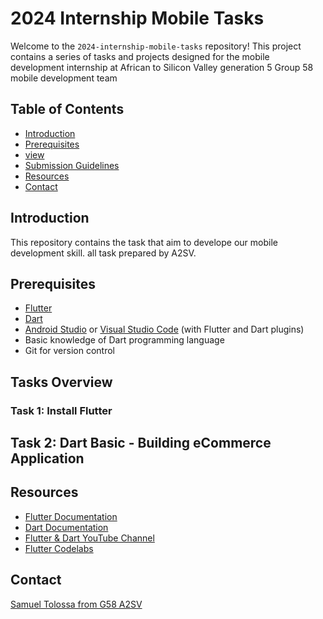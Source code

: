 
# 2024 Internship Mobile Tasks

Welcome to the `2024-internship-mobile-tasks` repository! This project contains a series of tasks and projects designed for the mobile development internship at African to Silicon Valley generation 5 Group 58 mobile development team

## Table of Contents

* [Introduction](#introduction)
* [Prerequisites](#prerequisites)
* [view](#tasks-overview)
* [Submission Guidelines](#submission-guidelines)
* [Resources](#resources)
* [Contact](#contact)

## Introduction

This repository contains the task that aim to develope our mobile development skill. all task prepared by A2SV.

## Prerequisites

* [Flutter]()
* [Dart]()
* [Android Studio](https://developer.android.com/studio) or [Visual Studio Code](https://code.visualstudio.com/) (with Flutter and Dart plugins)
* Basic knowledge of Dart programming language
* Git for version control

## Tasks Overview

### Task 1: **Install Flutter**

## Task 2: **Dart Basic - Building eCommerce Application**

## Resources

* [Flutter Documentation]()
* [Dart Documentation]()
* [Flutter &amp; Dart YouTube Channel](https://www.youtube.com/flutterdev)
* [Flutter Codelabs]()

## Contact

[Samuel Tolossa from G58 A2SV](samuel.tolossa@as2v.org)
